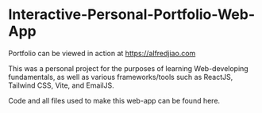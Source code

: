 # Interactive-Personal-Portfolio-Web-App
Portfolio can be viewed in action at https://alfredjiao.com

This was a personal project for the purposes of learning Web-developing fundamentals, as well as various frameworks/tools such as ReactJS, Tailwind CSS, Vite, and EmailJS.

Code and all files used to make this web-app can be found here.
